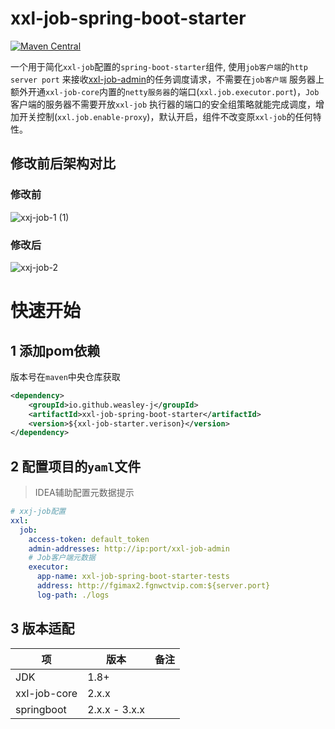 # xxl-job-spring-boot-starter

[![Maven Central](https://img.shields.io/maven-central/v/io.github.weasley-j/xxl-job-spring-boot-starter)](https://search.maven.org/artifact/io.github.weasley-j/xxl-job-spring-boot-starter)

一个用于简化`xxl-job`配置的`spring-boot-starter`组件, 使用`job客户端`的`http server port`
来接收[xxl-job-admin](https://github.com/xuxueli/xxl-job/)的任务调度请求，不需要在`job客户端`
服务器上额外开通`xxl-job-core`内置的`netty服务器`的端口(`xxl.job.executor.port`)，`Job`客户端的服务器不需要开放`xxl-job`
执行器的端口的安全组策略就能完成调度，增加开关控制(`xxl.job.enable-proxy`)，默认开启，组件不改变原`xxl-job`的任何特性。

## 修改前后架构对比

### 修改前

![xxj-job-1 (1)](https://weasley.oss-cn-shanghai.aliyuncs.com/Photos/xxj-job-1%20(1).png)

### 修改后

![xxj-job-2](https://weasley.oss-cn-shanghai.aliyuncs.com/Photos/xxj-job-2.png)

# 快速开始

## 1 添加pom依赖

版本号在`maven`中央仓库获取

```xml
<dependency>
    <groupId>io.github.weasley-j</groupId>
    <artifactId>xxl-job-spring-boot-starter</artifactId>
    <version>${xxl-job-starter.verison}</version>
</dependency>
```

## 2 配置项目的`yaml`文件

> IDEA辅助配置元数据提示

```yaml
# xxj-job配置
xxl:
  job:
    access-token: default_token
    admin-addresses: http://ip:port/xxl-job-admin
    # Job客户端元数据
    executor:
      app-name: xxl-job-spring-boot-starter-tests
      address: http://fgimax2.fgnwctvip.com:${server.port}
      log-path: ./logs
```

## 3 版本适配

| 项            | 版本            | 备注 |
|--------------|---------------|----|
| JDK          | 1.8+          |    |
| xxl-job-core | 2.x.x         |    |
| springboot   | 2.x.x - 3.x.x |    |

